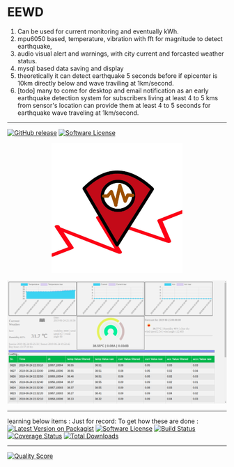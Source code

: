 # EEWD

1. Can be used for current monitoring and eventually kWh.
2. mpu6050 based, temperature, vibration with fft for magnitude to detect earthquake, 
3. audio visual alert and warnings, with city current and forcasted weather status.
4. mysql based data saving and display 
5. theoretically it can detect earthquake 5 seconds before if epicenter is 10km directly below and wave traviling at 1km/second. 
6. [todo] many to come for desktop and email notification as an early earthquake detection system for subscribers living at least 4 to 5 kms from sensor's location can provide them at least 4 to 5 seconds for earthquake wave traveling at 1km/second.

------


[![GitHub release](https://img.shields.io/badge/PreRelease-v0.0.2--5--ga196b22-yellowgreen.svg?style=flat-square)](https://github.com/rahuldeo2047/ESPEnergyMonitor/releases/tag/v0.0.2) [![Software License](https://img.shields.io/badge/license-MIT-brightgreen.svg?style=flat-square)](LICENSE.md)
<p align="center">
<img alt='logo' src="https://raw.githubusercontent.com/earthquake-early-warning-system/eewd/master/otherfiles/iot_logger_php_server/imgs/logo.jpg" width="300">
</p>
 
![php-web-app](https://raw.githubusercontent.com/earthquake-early-warning-system/eewd/master/docs/imgs/gui_1.png)

















-------
learning below items : Just for record:
To get how these are done :
[![Latest Version on Packagist](https://img.shields.io/packagist/v/telegram-bot/api.svg?style=flat-square)]()
[![Software License](https://img.shields.io/badge/license-MIT-brightgreen.svg?style=flat-square)](LICENSE.md)
[![Build Status](https://img.shields.io/badge/Build-inprogress-yellow.svg?style=flat-square)]()
[![Coverage Status](https://img.shields.io/badge/Coverage-0%25-red.svg?style=flat-square)]()
[![Total Downloads](https://img.shields.io/badge/Downloads-104-green.svg?style=flat-square)]()

------

[![Quality Score](https://img.shields.io/badge/Quality-inprogress-yellow.svg?style=flat-square)]()
